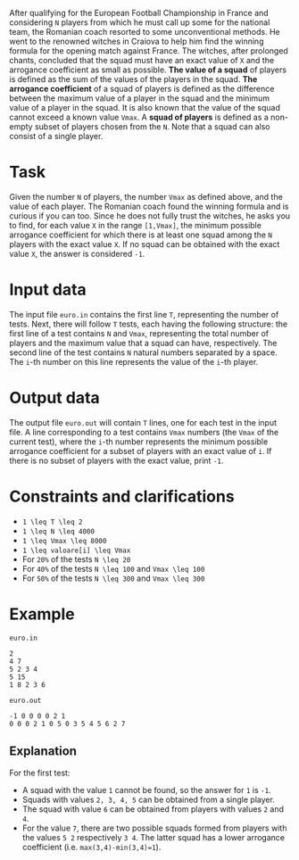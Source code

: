 After qualifying for the European Football Championship in France and considering `N` players from which he must call up some for the national team, the Romanian coach resorted to some unconventional methods. He went to the renowned witches in Craiova to help him find the winning formula for the opening match against France. The witches, after prolonged chants, concluded that the squad must have an exact value of `X` and the arrogance coefficient as small as possible. **The value of a squad** of players is defined as the sum of the values of the players in the squad. **The arrogance coefficient** of a squad of players is defined as the difference between the maximum value of a player in the squad and the minimum value of a player in the squad. It is also known that the value of the squad cannot exceed a known value `Vmax`. A **squad of players** is defined as a non-empty subset of players chosen from the `N`. Note that a squad can also consist of a single player.

# Task
Given the number `N` of players, the number `Vmax` as defined above, and the value of each player. The Romanian coach found the winning formula and is curious if you can too. Since he does not fully trust the witches, he asks you to find, for each value `X` in the range `[1,Vmax]`, the minimum possible arrogance coefficient for which there is at least one squad among the `N` players with the exact value `X`. If no squad can be obtained with the exact value `X`, the answer is considered `-1`.

# Input data
The input file `euro.in` contains the first line `T`, representing the number of tests. Next, there will follow `T` tests, each having the following structure: the first line of a test contains `N` and `Vmax`, representing the total number of players and the maximum value that a squad can have, respectively. The second line of the test contains `N` natural numbers separated by a space. The `i`-th number on this line represents the value of the `i`-th player.

# Output data
The output file `euro.out` will contain `T` lines, one for each test in the input file. A line corresponding to a test contains `Vmax` numbers (the `Vmax` of the current test), where the `i`-th number represents the minimum possible arrogance coefficient for a subset of players with an exact value of `i`. If there is no subset of players with the exact value, print `-1`.

# Constraints and clarifications
* `1 \leq T \leq 2`
* `1 \leq N \leq 4000`
* `1 \leq Vmax \leq 8000`
* `1 \leq valoare[i] \leq Vmax`
* For `20%` of the tests `N \leq 20`
* For `40%` of the tests `N \leq 100` and `Vmax \leq 100`
* For `50%` of the tests `N \leq 300` and `Vmax \leq 300`

# Example

`euro.in`
```
2
4 7
5 2 3 4
5 15
1 8 2 3 6
```

`euro.out`
```
-1 0 0 0 0 2 1
0 0 0 2 1 0 5 0 3 5 4 5 6 2 7
```

Explanation
---

For the first test:
* A squad with the value `1` cannot be found, so the answer for `1` is `-1`.
* Squads with values `2, 3, 4, 5` can be obtained from a single player.
* The squad with value `6` can be obtained from players with values `2` and `4`.
* For the value `7`, there are two possible squads formed from players with the values `5 2` respectively `3 4`. The latter squad has a lower arrogance coefficient (i.e. `max(3,4)-min(3,4)=1`).